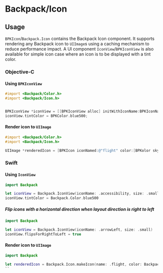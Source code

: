# Backpack/Icon

## Usage

`BPKIcon`/`Backpack.Icon` contains the Backpack Icon component. It supports rendering any Backpack icon to `UIImage`s using a caching mechanism to reduce performance impact. A UI component `IconView`/`BPKIconView` is also available for simple icon case where an icon is to be displayed with a tint color.

### Objective-C

#### Using `BPKIconView`

```objective-c
#import <Backpack/Color.h>
#import <Backpack/Icon.h>


BPKIconView *iconView = [[BPKIconView alloc] initWithIconName:BPKIconNameAccessibility size:BPKIconSizeLarge];
iconView.tintColor = BPKColor.blue500;
```

#### Render icon to `UIImage`

```objective-c
#import <Backpack/Color.h>
#import <Backpack/Icon.h>

UIImage *renderedIcon = [BPKIcon iconNamed:@"flight" color:[BPKolor skyGray] size:BPKIconSizeSmall];
```

### Swift

#### Using `IconView`

```swift
import Backpack

let iconView = Backpack.IconView(iconName: .accessibility, size: .small)
iconView.tintColor = Backpack.Color.blue500
```

##### Flip icons with a horizontal direction when layout direction is right to left

```swift
import Backpack

let iconView = Backpack.IconView(iconName: .arrowLeft, size: .small)
iconView.flipsForRightToLeft = true
```

#### Render icon to `UIImage`

```swift
import Backpack

let renderedIcon = Backpack.Icon.makeIcon(name: .flight, color: Backpack.Color.skyGray, size:.small)
``

